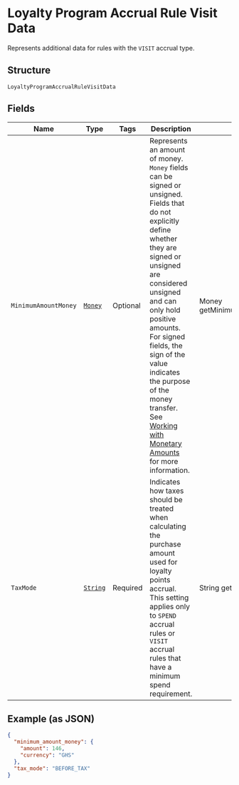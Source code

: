 
# Loyalty Program Accrual Rule Visit Data

Represents additional data for rules with the `VISIT` accrual type.

## Structure

`LoyaltyProgramAccrualRuleVisitData`

## Fields

| Name | Type | Tags | Description | Getter |
|  --- | --- | --- | --- | --- |
| `MinimumAmountMoney` | [`Money`](../../doc/models/money.md) | Optional | Represents an amount of money. `Money` fields can be signed or unsigned.<br>Fields that do not explicitly define whether they are signed or unsigned are<br>considered unsigned and can only hold positive amounts. For signed fields, the<br>sign of the value indicates the purpose of the money transfer. See<br>[Working with Monetary Amounts](https://developer.squareup.com/docs/build-basics/working-with-monetary-amounts)<br>for more information. | Money getMinimumAmountMoney() |
| `TaxMode` | [`String`](../../doc/models/loyalty-program-accrual-rule-tax-mode.md) | Required | Indicates how taxes should be treated when calculating the purchase amount used for loyalty points accrual.<br>This setting applies only to `SPEND` accrual rules or `VISIT` accrual rules that have a minimum spend requirement. | String getTaxMode() |

## Example (as JSON)

```json
{
  "minimum_amount_money": {
    "amount": 146,
    "currency": "GHS"
  },
  "tax_mode": "BEFORE_TAX"
}
```

